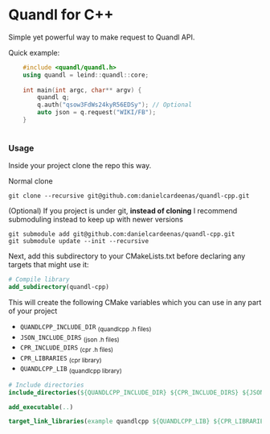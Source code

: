 # Quandl for C++
Simple yet powerful way to make request to Quandl API.

Quick example:
```cpp
    #include <quandl/quandl.h>
    using quandl = leind::quandl::core;
    
    int main(int argc, char** argv) {
        quandl q;
        q.auth("qsow3FdWs24kyR56EDSy"); // Optional
        auto json = q.request("WIKI/FB");
    }
    
```

### Usage
Inside your project clone the repo this way.

Normal clone
```shell
git clone --recursive git@github.com:danielcardeenas/quandl-cpp.git
```

(Optional) If you project is under git, __instead of cloning__ I recommend submoduling instead to keep up with newer versions
```shell
git submodule add git@github.com:danielcardeenas/quandl-cpp.git
git submodule update --init --recursive
```

Next, add this subdirectory to your CMakeLists.txt before declaring any targets that might use it:

```cmake
# Compile library 
add_subdirectory(quandl-cpp)
```

This will create the following CMake variables which you can use in any part of your project
+ `QUANDLCPP_INCLUDE_DIR` <sub>(quandlcpp .h files)</sub>
+ `JSON_INCLUDE_DIRS` <sub>(json .h files)</sub>
+ `CPR_INCLUDE_DIRS` <sub>(cpr .h files)</sub>
+ `CPR_LIBRARIES` <sub>(cpr library)</sub>
+ `QUANDLCPP_LIB` <sub>(quandlcpp library)</sub>

```cmake
# Include directories
include_directories(${QUANDLCPP_INCLUDE_DIR} ${CPR_INCLUDE_DIRS} ${JSON_INCLUDE_DIRS})

add_executable(..)

target_link_libraries(example quandlcpp ${QUANDLCPP_LIB} ${CPR_LIBRARIES})
```
